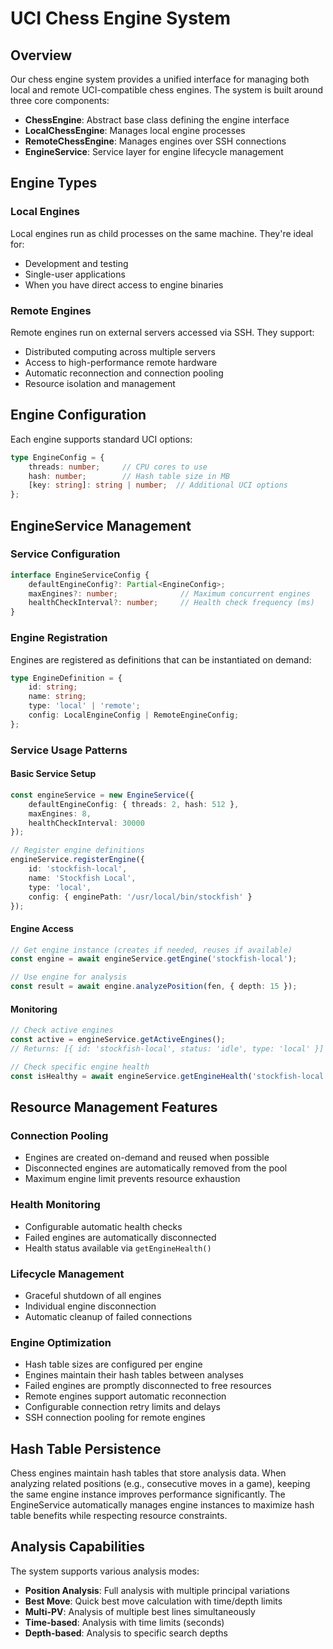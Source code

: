 # UCI Chess Engine System

## Overview

Our chess engine system provides a unified interface for managing both local and remote UCI-compatible chess engines. The system is built around three core components:

- **ChessEngine**: Abstract base class defining the engine interface
- **LocalChessEngine**: Manages local engine processes
- **RemoteChessEngine**: Manages engines over SSH connections
- **EngineService**: Service layer for engine lifecycle management

## Engine Types

### Local Engines
Local engines run as child processes on the same machine. They're ideal for:
- Development and testing
- Single-user applications
- When you have direct access to engine binaries

### Remote Engines
Remote engines run on external servers accessed via SSH. They support:
- Distributed computing across multiple servers
- Access to high-performance remote hardware
- Automatic reconnection and connection pooling
- Resource isolation and management

## Engine Configuration

Each engine supports standard UCI options:

```typescript
type EngineConfig = {
    threads: number;     // CPU cores to use
    hash: number;        // Hash table size in MB
    [key: string]: string | number;  // Additional UCI options
};
```

## EngineService Management

### Service Configuration

```typescript
interface EngineServiceConfig {
    defaultEngineConfig?: Partial<EngineConfig>;
    maxEngines?: number;              // Maximum concurrent engines
    healthCheckInterval?: number;     // Health check frequency (ms)
}
```

### Engine Registration

Engines are registered as definitions that can be instantiated on demand:

```typescript
type EngineDefinition = {
    id: string;
    name: string;
    type: 'local' | 'remote';
    config: LocalEngineConfig | RemoteEngineConfig;
};
```

### Service Usage Patterns

#### Basic Service Setup
```typescript
const engineService = new EngineService({
    defaultEngineConfig: { threads: 2, hash: 512 },
    maxEngines: 8,
    healthCheckInterval: 30000
});

// Register engine definitions
engineService.registerEngine({
    id: 'stockfish-local',
    name: 'Stockfish Local',
    type: 'local',
    config: { enginePath: '/usr/local/bin/stockfish' }
});
```

#### Engine Access
```typescript
// Get engine instance (creates if needed, reuses if available)
const engine = await engineService.getEngine('stockfish-local');

// Use engine for analysis
const result = await engine.analyzePosition(fen, { depth: 15 });
```

#### Monitoring
```typescript
// Check active engines
const active = engineService.getActiveEngines();
// Returns: [{ id: 'stockfish-local', status: 'idle', type: 'local' }]

// Check specific engine health
const isHealthy = await engineService.getEngineHealth('stockfish-local');
```

## Resource Management Features

### Connection Pooling
- Engines are created on-demand and reused when possible
- Disconnected engines are automatically removed from the pool
- Maximum engine limit prevents resource exhaustion

### Health Monitoring
- Configurable automatic health checks
- Failed engines are automatically disconnected
- Health status available via `getEngineHealth()`

### Lifecycle Management
- Graceful shutdown of all engines
- Individual engine disconnection
- Automatic cleanup of failed connections

### Engine Optimization
- Hash table sizes are configured per engine
- Engines maintain their hash tables between analyses
- Failed engines are promptly disconnected to free resources
- Remote engines support automatic reconnection
- Configurable connection retry limits and delays
- SSH connection pooling for remote engines

## Hash Table Persistence

Chess engines maintain hash tables that store analysis data. When analyzing related positions (e.g., consecutive moves in a game), keeping the same engine instance improves performance significantly. The EngineService automatically manages engine instances to maximize hash table benefits while respecting resource constraints.

## Analysis Capabilities

The system supports various analysis modes:

- **Position Analysis**: Full analysis with multiple principal variations
- **Best Move**: Quick best move calculation with time/depth limits
- **Multi-PV**: Analysis of multiple best lines simultaneously
- **Time-based**: Analysis with time limits (seconds)
- **Depth-based**: Analysis to specific search depths
